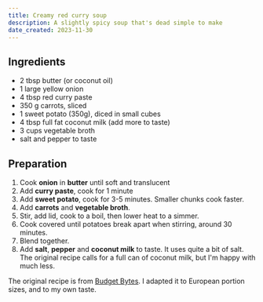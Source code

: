 ```yaml
---
title: Creamy red curry soup
description: A slightly spicy soup that's dead simple to make
date_created: 2023-11-30
---
```


## Ingredients

- 2 tbsp butter (or coconut oil)
- 1 large yellow onion
- 4 tbsp red curry paste
- 350 g carrots, sliced
- 1 sweet potato (350g), diced in small cubes
- 4 tbsp full fat coconut milk (add more to taste)
- 3 cups vegetable broth
- salt and pepper to taste

## Preparation

1. Cook **onion** in **butter** until soft and translucent
2. Add **curry paste**, cook for 1 minute
3. Add **sweet potato**, cook for 3-5 minutes. Smaller chunks cook faster.
4. Add **carrots** and **vegetable broth**.
5. Stir, add lid, cook to a boil, then lower heat to a simmer.
6. Cook covered until potatoes break apart when stirring, around 30 minutes. 
7. Blend together.
7. Add **salt**, **pepper** and **coconut milk** to taste. It uses quite a bit of salt. The original recipe calls for a full can of coconut milk, but I'm happy with much less.

The original recipe is from [Budget Bytes](https://www.budgetbytes.com/thai-coconut-curry-carrot-soup/). I adapted it to European portion sizes, and to my own taste.
